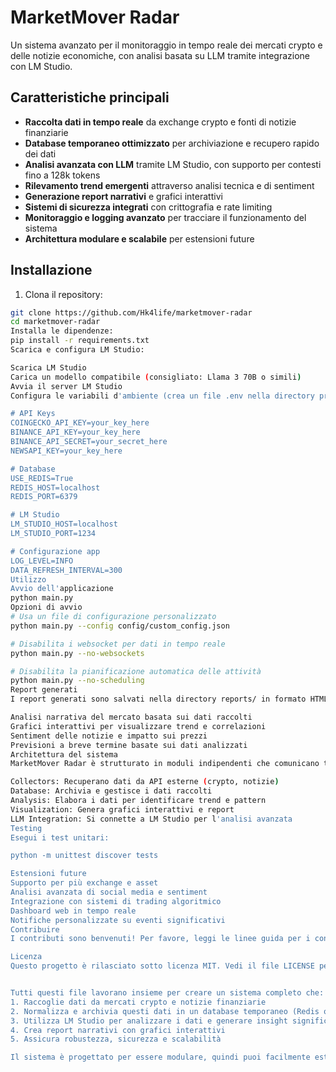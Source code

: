 # MarketMover Radar

Un sistema avanzato per il monitoraggio in tempo reale dei mercati crypto e delle notizie economiche, con analisi basata su LLM tramite integrazione con LM Studio.

## Caratteristiche principali

- **Raccolta dati in tempo reale** da exchange crypto e fonti di notizie finanziarie
- **Database temporaneo ottimizzato** per archiviazione e recupero rapido dei dati
- **Analisi avanzata con LLM** tramite LM Studio, con supporto per contesti fino a 128k tokens
- **Rilevamento trend emergenti** attraverso analisi tecnica e di sentiment
- **Generazione report narrativi** e grafici interattivi
- **Sistemi di sicurezza integrati** con crittografia e rate limiting
- **Monitoraggio e logging avanzato** per tracciare il funzionamento del sistema
- **Architettura modulare e scalabile** per estensioni future

## Installazione

1. Clona il repository:
```bash
git clone https://github.com/Hk4life/marketmover-radar
cd marketmover-radar
Installa le dipendenze:
pip install -r requirements.txt
Scarica e configura LM Studio:

Scarica LM Studio
Carica un modello compatibile (consigliato: Llama 3 70B o simili)
Avvia il server LM Studio
Configura le variabili d'ambiente (crea un file .env nella directory principale):

# API Keys
COINGECKO_API_KEY=your_key_here
BINANCE_API_KEY=your_key_here
BINANCE_API_SECRET=your_secret_here
NEWSAPI_KEY=your_key_here

# Database
USE_REDIS=True
REDIS_HOST=localhost
REDIS_PORT=6379

# LM Studio
LM_STUDIO_HOST=localhost
LM_STUDIO_PORT=1234

# Configurazione app
LOG_LEVEL=INFO
DATA_REFRESH_INTERVAL=300
Utilizzo
Avvio dell'applicazione
python main.py
Opzioni di avvio
# Usa un file di configurazione personalizzato
python main.py --config config/custom_config.json

# Disabilita i websocket per dati in tempo reale
python main.py --no-websockets

# Disabilita la pianificazione automatica delle attività
python main.py --no-scheduling
Report generati
I report generati sono salvati nella directory reports/ in formato HTML. Includono:

Analisi narrativa del mercato basata sui dati raccolti
Grafici interattivi per visualizzare trend e correlazioni
Sentiment delle notizie e impatto sui prezzi
Previsioni a breve termine basate sui dati analizzati
Architettura del sistema
MarketMover Radar è strutturato in moduli indipendenti che comunicano tra loro:

Collectors: Recuperano dati da API esterne (crypto, notizie)
Database: Archivia e gestisce i dati raccolti
Analysis: Elabora i dati per identificare trend e pattern
Visualization: Genera grafici interattivi e report
LLM Integration: Si connette a LM Studio per l'analisi avanzata
Testing
Esegui i test unitari:

python -m unittest discover tests

Estensioni future
Supporto per più exchange e asset
Analisi avanzata di social media e sentiment
Integrazione con sistemi di trading algoritmico
Dashboard web in tempo reale
Notifiche personalizzate su eventi significativi
Contribuire
I contributi sono benvenuti! Per favore, leggi le linee guida per i contributi nel file CONTRIBUTING.md.

Licenza
Questo progetto è rilasciato sotto licenza MIT. Vedi il file LICENSE per maggiori dettagli.


Tutti questi file lavorano insieme per creare un sistema completo che:
1. Raccoglie dati da mercati crypto e notizie finanziarie
2. Normalizza e archivia questi dati in un database temporaneo (Redis o SQLite)
3. Utilizza LM Studio per analizzare i dati e generare insight significativi
4. Crea report narrativi con grafici interattivi
5. Assicura robustezza, sicurezza e scalabilità

Il sistema è progettato per essere modulare, quindi puoi facilmente estenderlo o modificarlo per soddisfare esigenze specifiche.